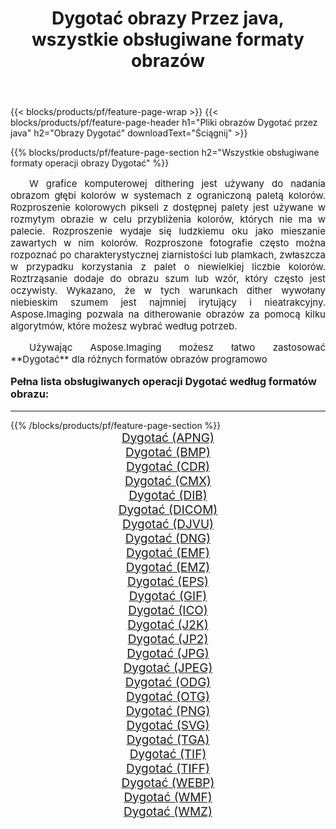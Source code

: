 ﻿---
title: Dygotać obrazy Przez java, wszystkie obsługiwane formaty obrazów 
weight: 3920
url: /pl/java/dither/ 
lang: pl
langdirlevel: 2
locales: zh-hans,ja,it,ru,de,es,fr,nl,id,lt,pl,pt,vi,tr,ko,zh-hant,ar,hi,th,sv,cs,uk,he
description: Używając Aspose.Imaging możesz łatwo Dygotać obrazy Via java
---

{{< blocks/products/pf/feature-page-wrap >}}
{{< blocks/products/pf/feature-page-header h1="Pliki obrazów Dygotać przez java" h2="Obrazy Dygotać" downloadText="Ściągnij" >}}


{{% blocks/products/pf/feature-page-section  h2="Wszystkie obsługiwane formaty operacji obrazy Dygotać" %}}
<p align="justify" style="text-indent:2em;font-size:15px;">
W grafice komputerowej dithering jest używany do nadania obrazom głębi kolorów w systemach z ograniczoną paletą kolorów. Rozproszenie kolorowych pikseli z dostępnej palety jest używane w rozmytym obrazie w celu przybliżenia kolorów, których nie ma w palecie. Rozproszenie wydaje się ludzkiemu oku jako mieszanie zawartych w nim kolorów. Rozproszone fotografie często można rozpoznać po charakterystycznej ziarnistości lub plamkach, zwłaszcza w przypadku korzystania z palet o niewielkiej liczbie kolorów. Roztrząsanie dodaje do obrazu szum lub wzór, który często jest oczywisty. Wykazano, że w tych warunkach dither wywołany niebieskim szumem jest najmniej irytujący i nieatrakcyjny. Aspose.Imaging pozwala na ditherowanie obrazów za pomocą kilku algorytmów, które możesz wybrać według potrzeb.
</p>
<p align="justify" style="text-indent:2em;font-size:15px;">
Używając Aspose.Imaging możesz łatwo zastosować **Dygotać** dla różnych formatów obrazów programowo
</p>
<h3 style="margin-top:16px;">
Pełna lista obsługiwanych operacji Dygotać według formatów obrazu:
</h3>
<hr/>
{{% /blocks/products/pf/feature-page-section %}}
<div class="container-fluid productfamilypage bg-gray">
    <div class="convertypes bg-gray agp-content section">
        <div class="container">
		<div class="row other-converters" style="gap: 10px;font-size: 19px;text-align:center;">
		    <div class='col-md-3 other-converter remove-lp remove-rp'><a href="/imaging/pl/java/dither/apng/" style="padding:15px;">Dygotać (APNG)</a></div><div class='col-md-3 other-converter remove-lp remove-rp'><a href="/imaging/pl/java/dither/bmp/" style="padding:15px;">Dygotać (BMP)</a></div><div class='col-md-3 other-converter remove-lp remove-rp'><a href="/imaging/pl/java/dither/cdr/" style="padding:15px;">Dygotać (CDR)</a></div><div class='col-md-3 other-converter remove-lp remove-rp'><a href="/imaging/pl/java/dither/cmx/" style="padding:15px;">Dygotać (CMX)</a></div><div class='col-md-3 other-converter remove-lp remove-rp'><a href="/imaging/pl/java/dither/dib/" style="padding:15px;">Dygotać (DIB)</a></div><div class='col-md-3 other-converter remove-lp remove-rp'><a href="/imaging/pl/java/dither/dicom/" style="padding:15px;">Dygotać (DICOM)</a></div><div class='col-md-3 other-converter remove-lp remove-rp'><a href="/imaging/pl/java/dither/djvu/" style="padding:15px;">Dygotać (DJVU)</a></div><div class='col-md-3 other-converter remove-lp remove-rp'><a href="/imaging/pl/java/dither/dng/" style="padding:15px;">Dygotać (DNG)</a></div><div class='col-md-3 other-converter remove-lp remove-rp'><a href="/imaging/pl/java/dither/emf/" style="padding:15px;">Dygotać (EMF)</a></div><div class='col-md-3 other-converter remove-lp remove-rp'><a href="/imaging/pl/java/dither/emz/" style="padding:15px;">Dygotać (EMZ)</a></div><div class='col-md-3 other-converter remove-lp remove-rp'><a href="/imaging/pl/java/dither/eps/" style="padding:15px;">Dygotać (EPS)</a></div><div class='col-md-3 other-converter remove-lp remove-rp'><a href="/imaging/pl/java/dither/gif/" style="padding:15px;">Dygotać (GIF)</a></div><div class='col-md-3 other-converter remove-lp remove-rp'><a href="/imaging/pl/java/dither/ico/" style="padding:15px;">Dygotać (ICO)</a></div><div class='col-md-3 other-converter remove-lp remove-rp'><a href="/imaging/pl/java/dither/j2k/" style="padding:15px;">Dygotać (J2K)</a></div><div class='col-md-3 other-converter remove-lp remove-rp'><a href="/imaging/pl/java/dither/jp2/" style="padding:15px;">Dygotać (JP2)</a></div><div class='col-md-3 other-converter remove-lp remove-rp'><a href="/imaging/pl/java/dither/jpg/" style="padding:15px;">Dygotać (JPG)</a></div><div class='col-md-3 other-converter remove-lp remove-rp'><a href="/imaging/pl/java/dither/jpeg/" style="padding:15px;">Dygotać (JPEG)</a></div><div class='col-md-3 other-converter remove-lp remove-rp'><a href="/imaging/pl/java/dither/odg/" style="padding:15px;">Dygotać (ODG)</a></div><div class='col-md-3 other-converter remove-lp remove-rp'><a href="/imaging/pl/java/dither/otg/" style="padding:15px;">Dygotać (OTG)</a></div><div class='col-md-3 other-converter remove-lp remove-rp'><a href="/imaging/pl/java/dither/png/" style="padding:15px;">Dygotać (PNG)</a></div><div class='col-md-3 other-converter remove-lp remove-rp'><a href="/imaging/pl/java/dither/svg/" style="padding:15px;">Dygotać (SVG)</a></div><div class='col-md-3 other-converter remove-lp remove-rp'><a href="/imaging/pl/java/dither/tga/" style="padding:15px;">Dygotać (TGA)</a></div><div class='col-md-3 other-converter remove-lp remove-rp'><a href="/imaging/pl/java/dither/tif/" style="padding:15px;">Dygotać (TIF)</a></div><div class='col-md-3 other-converter remove-lp remove-rp'><a href="/imaging/pl/java/dither/tiff/" style="padding:15px;">Dygotać (TIFF)</a></div><div class='col-md-3 other-converter remove-lp remove-rp'><a href="/imaging/pl/java/dither/webp/" style="padding:15px;">Dygotać (WEBP)</a></div><div class='col-md-3 other-converter remove-lp remove-rp'><a href="/imaging/pl/java/dither/wmf/" style="padding:15px;">Dygotać (WMF)</a></div><div class='col-md-3 other-converter remove-lp remove-rp'><a href="/imaging/pl/java/dither/wmz/" style="padding:15px;">Dygotać (WMZ)</a></div>
                </div>
        </div>
    </div>
</div>
<br/>
